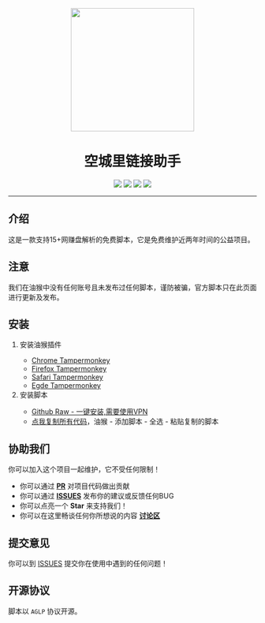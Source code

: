 <div align="center" >
<img src="https://img.gejiba.com/images/1368de75bdb93999325fa627cb08785b.jpg" width="250" height="250" />
</div>

<h1 align="center">空城里链接助手</h1>

<div align="center">
<img src="https://badges.toozhao.com/badges/01GFQ0A7T5PV89H85E6HJ1D35R/green.svg" />
<img src="https://img.shields.io/github/stars/lzyAB/link-helper.svg"/>
<img src="https://img.shields.io/badge/version-2.2.9-red"/>
<a href="https://www.ilzya.com/">
<img src="https://img.shields.io/badge/%E5%8D%9A%E5%AE%A2-%E7%A9%BA%E5%9F%8E%E9%87%8C-brightgreen.svg"/>
</a>
</div>

----

## 介绍

这是一款支持15+网赚盘解析的免费脚本，它是免费维护近两年时间的公益项目。

## 注意

我们在油猴中没有任何账号且未发布过任何脚本，谨防被骗，官方脚本只在此页面进行更新及发布。

## 安装

<ol>
    <li>安装油猴插件</li>
    <ul>
      <li><a href='https://chrome.google.com/webstore/detail/tampermonkey/dhdgffkkebhmkfjojejmpbldmpobfkfo' target='_blank'>Chrome Tampermonkey</a></li>
      <li><a href='https://addons.mozilla.org/firefox/addon/tampermonkey/' target='_blank'>Firefox Tampermonkey</a></li>
      <li><a href='http://tampermonkey.net/?browser=safari' target='_blank'>Safari Tampermonkey</a></li>
      <li><a href='https://microsoftedge.microsoft.com/addons/detail/tampermonkey/iikmkjmpaadaobahmlepeloendndfphd' target='_blank'>Egde Tampermonkey</a></li>
    </ul>
    <li>安装脚本</li>
    <ul>
      <li><a href='https://github.com/lzyAB/link-helper/raw/master/%E7%A9%BA%E5%9F%8E%E9%87%8C%E9%93%BE%E6%8E%A5%E5%8A%A9%E6%89%8B.user.js' target='_blank'>Github Raw - 一键安装,需要使用VPN</a></li>
      <li>
         <a href='https://github.com/lzyAB/link-helper/blob/master/%E7%A9%BA%E5%9F%8E%E9%87%8C%E9%93%BE%E6%8E%A5%E5%8A%A9%E6%89%8B.user.js'>点我复制所有代码</a>，油猴 - 添加脚本 - 全选 - 粘贴复制的脚本
      </li>
    </ul>
</ol>


## 协助我们

你可以加入这个项目一起维护，它不受任何限制！

- 你可以通过 **[PR](https://github.com/lzyAB/link-helper/pulls)** 对项目代码做出贡献
- 你可以通过 **[ISSUES](https://github.com/lzyAB/link-helper/issues)** 发布你的建议或反馈任何BUG
- 你可以点亮一个 **Star** 来支持我们！
- 你可以在这里畅谈任何你所想说的内容 **[讨论区](https://github.com/lzyAB/link-helper/discussions)**


## 提交意见

你可以到 [ISSUES](https://github.com/lzyAB/link-helper/issues) 提交你在使用中遇到的任何问题！

## 开源协议 

脚本以 `AGLP` 协议开源。
